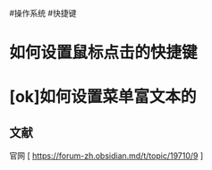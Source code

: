 #操作系统 #快捷键
# 如何设置鼠标点击的快捷键
# [ok]如何设置菜单富文本的

##  文献
官网 [ https://forum-zh.obsidian.md/t/topic/19710/9 ]